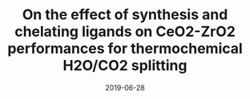 ---
title: "On the effect of synthesis and chelating ligands on CeO2-ZrO2 performances for thermochemical H2O/CO2 splitting"
collection: talks
type: "Oral presentation"
effort: "contribution"
permalink: /talks/viii_workshop_aicing
venue: "VIII Workshop AICIng"
date: 2019-06-28
location: "Lipari, Italy"
---
